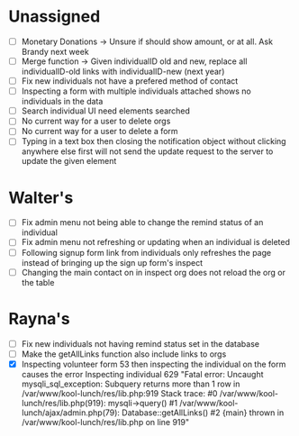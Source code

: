 # Unassigned
 - [ ] Monetary Donations -> Unsure if should show amount, or at all. Ask Brandy next week
 - [ ] Merge function -> Given individualID old and new, replace all individualID-old links with individualID-new (next year)
 - [ ] Fix new individuals not have a prefered method of contact
 - [ ] Inspecting a form with multiple individuals attached shows no individuals in the data
 - [ ] Search individual UI need elements searched
 - [ ] No current way for a user to delete orgs
 - [ ] No current way for a user to delete a form
 - [ ] Typing in a text box then closing the notification object without clicking anywhere else first will not send the update request to the server
       to update the given element

# Walter's
 - [ ] Fix admin menu not being able to change the remind status of an individual
 - [ ] Fix admin menu not refreshing or updating when an individual is deleted
 - [ ] Following signup form link from individuals only refreshes the page
       instead of bringing up the sign up form's inspect
 - [ ] Changing the main contact on in inspect org does not reload the org or the table

# Rayna's
 - [ ] Fix new individuals not having remind status set in the database
 - [ ] Make the getAllLinks function also include links to orgs
 - [x] Inspecting volunteer form 53 then inspecting the individual on the form causes the error
       Inspecting individual 629
       "Fatal error: Uncaught mysqli_sql_exception: Subquery returns more than 1 row in /var/www/kool-lunch/res/lib.php:919 Stack trace: #0 /var/www/kool-lunch/res/lib.php(919): mysqli->query() #1 /var/www/kool-lunch/ajax/admin.php(79): Database::getAllLinks() #2 {main} thrown in /var/www/kool-lunch/res/lib.php on line 919"